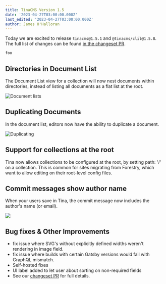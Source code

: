 ```yaml
---
title: TinaCMS Version 1.5
date: '2023-04-27T03:00:00.000Z'
last_edited: '2023-04-27T03:00:00.000Z'
author: James O'Halloran
---
```


Today we are excited to release `tinacms@1.5.1` and `@tinacms/clil@1.5.8`. The full list of changes can be found [in the changeset PR](https://github.com/tinacms/tinacms/pull/3819 "changesets PR").

```bash
foo
```

## Directories in Document List

The Document List view for a collection will now nest documents within directories, instead of listing all documents as a flat list at the root.

![Document lists](https://res.cloudinary.com/forestry-demo/image/upload/v1682598356/blog-media/1.5/directories.png)

## Duplicating Documents

In the document list, editors now have the ability to duplicate a document.

![Duplicating](https://res.cloudinary.com/forestry-demo/image/upload/v1682598745/blog-media/1.5/duplicate.png)

## Support for collections at the root

Tina now allows collections to be configured at the root, by setting path: '/' on a collection. This is common for sites migrating from Forestry, which want to allow editing on their root-level config files.

## Commit messages show author name

When your users save in Tina, the commit message now includes the author's name (or email).

![](https://res.cloudinary.com/forestry-demo/image/upload/v1682616496/blog-media/1.5/commit_message.png)

## Bug fixes & Other Improvements

* fix issue where SVG's without explicitly defined widths weren't rendering in image field.
* fix issue where builds with certain Gatsby versions would fail with GraphQL mismatch.
* Self-hosted fixes
* UI label added to let user about sorting on non-required fields
* See our [changeset PR](https://github.com/tinacms/tinacms/pull/3819 "Changeset PR") for full details.
